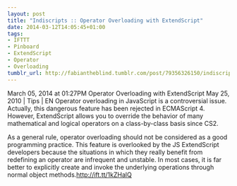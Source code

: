 ```yaml
---
layout: post
title: "Indiscripts :: Operator Overloading with ExtendScript"
date: 2014-03-12T14:05:45+01:00
tags:
- IFTTT
- Pinboard
- ExtendScript
- Operator
- Overloading
tumblr_url: http://fabiantheblind.tumblr.com/post/79356326150/indiscripts-operator-overloading-with-extendscript
---
```

March 05, 2014 at 01:27PM
Operator Overloading with ExtendScript
May 25, 2010 | Tips | EN
Operator overloading in JavaScript is a controversial issue. Actually, this dangerous feature has been rejected in ECMAScript 4. However, ExtendScript allows you to override the behavior of many mathematical and logical operators on a class-by-class basis since CS2.

As a general rule, operator overloading should not be considered as a good programming practice. This feature is overlooked by the JS ExtendScript developers because the situations in which they really benefit from redefining an operator are infrequent and unstable. In most cases, it is far better to explicitly create and invoke the underlying operations through normal object methods.http://ift.tt/1kZHalQ
